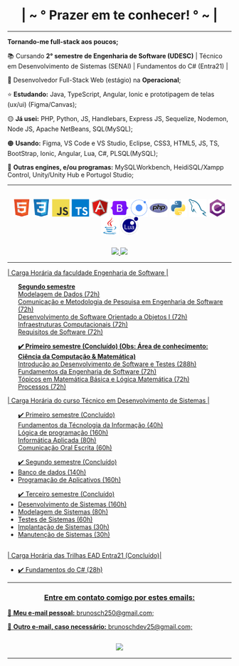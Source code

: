 <h1 align="center">| ~ ° Prazer em te conhecer! ° ~ |</h1>

<hr>

<div>
  <p><b>Tornando-me full-stack aos poucos;</b></p>
  <p>📚 Cursando <strong>2° semestre de Engenharia de Software (UDESC)</strong> | Técnico em Desenvolvimento de Sistemas (SENAI) | Fundamentos do C# (Entra21) |</p>
  <p>💼 Desenvolvedor Full-Stack Web (estágio) na <strong>Operacional</strong>;</p>
  <p>⭐️ <b>Estudando:</b> Java, TypeScript, Angular, Ionic e prototipagem de telas (ux/ui) (Figma/Canvas);</p>
  <!--<p>⭐️ Futuramente: Lua;</p>-->
  <p>🟡 <b>Já usei:</b> PHP, Python, JS, Handlebars, Express JS, Sequelize, Nodemon, Node JS, Apache NetBeans, SQL(MySQL);</p>
  <p>🟠 <b>Usando:</b> Figma, VS Code e VS Studio, Eclipse, CSS3, HTML5, JS, TS, BootStrap, Ionic, Angular, Lua, C#, PLSQL(MySQL);</p>
  <p>🔴 <b>Outras engines, e/ou programas:</b> MySQLWorkbench, HeidiSQL/Xampp Control, Unity/Unity Hub e Portugol Studio;</p>
</div>

<hr>

<div style="display: inline_block" align="center"><br>
  <img align="center" height="40" width="40" src="https://raw.githubusercontent.com/devicons/devicon/master/icons/html5/html5-original.svg">
  <img align="center" height="40" width="40" src="https://raw.githubusercontent.com/devicons/devicon/master/icons/css3/css3-original.svg">
  <img align="center" height="40" width="40" src="https://raw.githubusercontent.com/devicons/devicon/master/icons/javascript/javascript-original.svg">
  <img align="center" height="40" width="40" src="https://raw.githubusercontent.com/devicons/devicon/master/icons/typescript/typescript-original.svg">
  <img align="center" height="40" width="40" src="https://raw.githubusercontent.com/devicons/devicon/master/icons/angularjs/angularjs-original.svg">
  <img align="center" height="40" width="40" src="https://raw.githubusercontent.com/devicons/devicon/master/icons/bootstrap/bootstrap-original.svg">
  <img align="center" height="40" width="40" src="https://raw.githubusercontent.com/devicons/devicon/master/icons/ionic/ionic-original.svg">
  <img align="center" height="40" width="40" src="https://raw.githubusercontent.com/devicons/devicon/master/icons/php/php-original.svg">
  <img align="center" height="40" width="40" src="https://raw.githubusercontent.com/devicons/devicon/master/icons/python/python-original.svg">
  <img align="center" height="40" width="40" src="https://raw.githubusercontent.com/devicons/devicon/master/icons/mysql/mysql-original.svg">
  <img align="center" height="40" width="40" src="https://raw.githubusercontent.com/devicons/devicon/master/icons/csharp/csharp-original.svg">
  <img align="center" height="40" width="40" src="https://raw.githubusercontent.com/devicons/devicon/master/icons/java/java-original.svg">
  <img align="center" height="40" width="40" src="https://raw.githubusercontent.com/devicons/devicon/master/icons/lua/lua-original.svg">
</div>

##

<div align="center">
  <a href="https://github.com/brunoschmitz4">
  <img height="200em" src="https://github-readme-stats.vercel.app/api?username=BrunoSchmitz4&show_icons=true&theme=tokyonight&include_all_commits=true&count_private=true"/>
<!--No IMG abaixo é alterado também o número de linguagens que aparecem, neste caso é 10-->
  <img height="200em" src="https://github-readme-stats.vercel.app/api/top-langs/?username=BrunoSchmitz4&layout=compact&langs_count=10&theme=tokyonight"/>
</div>
<!--Some themes: midnight-purple-->
<hr>

| Carga Horária da faculdade Engenharia de Software |
<div align="center" display="flex">
  <div align="start">
    <ul style="list-style-type: none">
      <b>Segundo semestre</b>
      <li>Modelagem de Dados (72h)</li>
      <li>Comunicação e Metodologia de Pesquisa em Engenharia de Software (72h)</li>
      <li>Desenvolvimento de Software Orientado a Objetos I (72h)</li>
      <li>Infraestruturas Computacionais (72h)</li>
      <li>Requisitos de Software (72h)</li>
    </ul>
  </div>
</div>
<div align="center" display="flex">
  <div align="start">
    <ul style="list-style-type: none">
      <b>✔️ Primeiro semestre (Concluído) (Obs: Área de conhecimento: Ciência da Computação & Matemática)</b>
      <li>Introdução ao Desenvolvimento de Software e Testes (288h)</li>
      <li>Fundamentos da Engenharia de Software (72h)</li>
      <li>Tópicos em Matemática Básica e Lógica Matemática (72h)</li>
      <li>Processos (72h)</li>
    </ul>
  </div>
</div>

| Carga Horária do curso Técnico em Desenvolvimento de Sistemas |
<div align="center" display="flex">
  <div align="start">
    <ul style="list-style-type: none">
      ✔️ Primeiro semestre (Concluído)
      <li>Fundamentos da Técnologia da Informação (40h)</li>
      <li>Lógica de programação (160h)</li>
      <li>Informática Aplicada (80h)</li>
      <li>Comunicação Oral Escrita (60h)</li>
    </ul>
  </div>
  <div align="start">
    <ul>
      ✔️ Segundo semestre (Concluído)
      <li>Banco de dados (140h)</li>
      <li>Programação de Aplicativos (160h)</li>
    </ul>
  </div>
  <div align="start">
    <ul>
      ✔️ Terceiro semestre (Concluído)
      <li>Desenvolvimento de Sistemas (160h)</li>
      <li>Modelagem de Sistemas (80h)</li>
      <li>Testes de Sistemas (60h)</li>
      <li>Implantação de Sistemas (30h)</li>
      <li>Manutenção de Sistemas (30h)</li>
    </ul>
  </div>
</div>

##

| Carga Horária das Trilhas EAD Entra21 (Concluído)|
- ✔️ Fundamentos do C# (28h) 

<hr>

<div>
  <h3 align="center">Entre em contato comigo por estes emails: </h3>
  <p>💬 <b>Meu e-mail pessoal:</b> brunosch250@gmail.com;</p>
  <p>💬 <b>Outro e-mail, caso necessário:</b> brunoschdev25@gmail.com;</p>

##
  
  <div align= "center">
    <!--<a href=https://www.youtube.com/channel/UClCYZrKIBKOG5mvJrgtXoeA target="_blank"><img src="https://img.shields.io/badge/YouTube-FF0000?style=for-the-badge&logo=youtube&logoColor=white" target="_blank"></a>-->
    <a href="mailto:brunosch250@gmail.com"><img src="https://img.shields.io/badge/Gmail-D14836?style=for-the-badge&logo=gmail&logoColor=white" target="_blank"></a>
  </div>
</div>

<hr>
